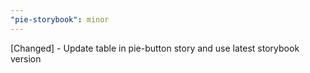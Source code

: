 ```yaml
---
"pie-storybook": minor
---
```


[Changed] - Update table in pie-button story and use latest storybook version
